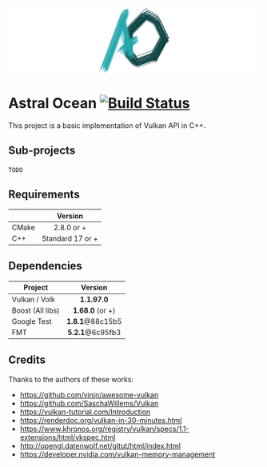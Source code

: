 ![Project logo](https://raw.githubusercontent.com/Thurstag/astral-ocean/res/images/logo/logo(banner).png)

# Astral Ocean [![Build Status](https://travis-ci.com/Thurstag/astral-ocean.svg?branch=master)](https://travis-ci.com/Thurstag/astral-ocean)
This project is a basic implementation of Vulkan API in C++.

## Sub-projects

```
TODO
```

## Requirements

|       |     Version      |
| ----- | :--------------: |
| CMake |    2.8.0 or +    |
| C++   | Standard 17 or + |

## Dependencies

| Project          |      Version      |
| ---------------- | :---------------: |
| Vulkan / Volk    |   **1.1.97.0**    |
| Boost (All libs) | **1.68.0** (or +) |
| Google Test      | **1.8.1**@88c15b5 |
| FMT              | **5.2.1**@6c95fb3 |

## Credits

Thanks to the authors of these works:

* https://github.com/vinjn/awesome-vulkan
* https://github.com/SaschaWillems/Vulkan
* https://vulkan-tutorial.com/Introduction
* https://renderdoc.org/vulkan-in-30-minutes.html
* https://www.khronos.org/registry/vulkan/specs/1.1-extensions/html/vkspec.html
* http://opengl.datenwolf.net/gltut/html/index.html
* https://developer.nvidia.com/vulkan-memory-management
